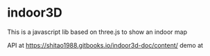 indoor3D
========

This is a javascript lib based on three.js to show an indoor map

API at https://shitao1988.gitbooks.io/indoor3d-doc/content/
demo at 
